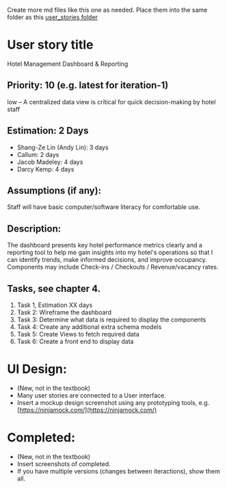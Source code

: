 Create more md files like this one as needed. Place them into the same folder 
as this [user_stories folder](./)

# User story title
Hotel Management Dashboard & Reporting

## Priority: 10 (e.g. latest for iteration-1)
low – A centralized data view is critical for quick decision-making by hotel staff

## Estimation: 2 Days

* Shang-Ze Lin (Andy Lin): 3 days
* Callum: 2 days 
* Jacob Madeley: 4 days
* Darcy Kemp: 4 days

## Assumptions (if any):
Staff will have basic computer/software literacy for comfortable use.

## Description:
The dashboard presents key hotel performance metrics clearly and a reporting tool to help me gain insights into my hotel's operations so that I can identify trends, make informed decisions, and improve occupancy.
Components may include Check-ins / Checkouts / Revenue/vacancy rates.
## Tasks, see chapter 4.

1. Task 1, Estimation XX days
2. Task 2: Wireframe the dashboard
3. Task 3: Determine what data is required to display the components
4. Task 4: Create any additional extra schema models 
4. Task 5: Create Views to fetch required data
5. Task 6: Create a front end to display data



# UI Design:
* (New, not in the textbook) 
* Many user stories are connected to a User interface.
* Insert a mockup design screenshot using any prototyping tools, e.g. [https://ninjamock.com/](https://ninjamock.com/)

# Completed:
* (New, not in the textbook) 
* Insert screenshots of completed. 
* If you have multiple versions (changes between iteractions), show them all.

